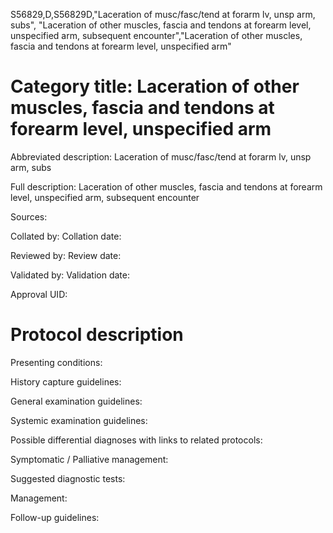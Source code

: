 S56829,D,S56829D,"Laceration of musc/fasc/tend at forarm lv, unsp arm, subs", "Laceration of other muscles, fascia and tendons at forearm level, unspecified arm, subsequent encounter","Laceration of other muscles, fascia and tendons at forearm level, unspecified arm"
# Category title: Laceration of other muscles, fascia and tendons at forearm level, unspecified arm

Abbreviated description: Laceration of musc/fasc/tend at forarm lv, unsp arm, subs

Full description: Laceration of other muscles, fascia and tendons at forearm level, unspecified arm, subsequent encounter

Sources:

Collated by:
Collation date:

Reviewed by:
Review date:

Validated by:
Validation date:

Approval UID:

# Protocol description

Presenting conditions:

History capture guidelines:

General examination guidelines:

Systemic examination guidelines:

Possible differential diagnoses with links to related protocols:

Symptomatic / Palliative management:

Suggested diagnostic tests:

Management:

Follow-up guidelines:
